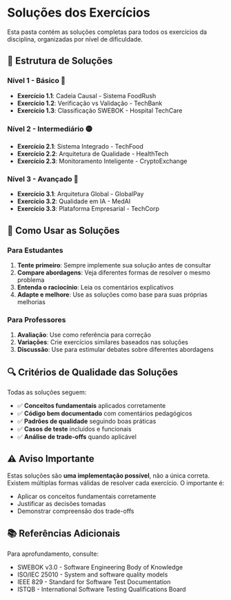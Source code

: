 # Soluções dos Exercícios

Esta pasta contém as soluções completas para todos os exercícios da disciplina, organizadas por nível de dificuldade.

## 📁 Estrutura de Soluções

### Nível 1 - Básico 🔵
- **Exercício 1.1**: Cadeia Causal - Sistema FoodRush
- **Exercício 1.2**: Verificação vs Validação - TechBank
- **Exercício 1.3**: Classificação SWEBOK - Hospital TechCare

### Nível 2 - Intermediário 🟡
- **Exercício 2.1**: Sistema Integrado - TechFood
- **Exercício 2.2**: Arquitetura de Qualidade - HealthTech
- **Exercício 2.3**: Monitoramento Inteligente - CryptoExchange

### Nível 3 - Avançado 🔴
- **Exercício 3.1**: Arquitetura Global - GlobalPay
- **Exercício 3.2**: Qualidade em IA - MedAI
- **Exercício 3.3**: Plataforma Empresarial - TechCorp

## 🎯 Como Usar as Soluções

### Para Estudantes
1. **Tente primeiro**: Sempre implemente sua solução antes de consultar
2. **Compare abordagens**: Veja diferentes formas de resolver o mesmo problema
3. **Entenda o raciocínio**: Leia os comentários explicativos
4. **Adapte e melhore**: Use as soluções como base para suas próprias melhorias

### Para Professores
1. **Avaliação**: Use como referência para correção
2. **Variações**: Crie exercícios similares baseados nas soluções
3. **Discussão**: Use para estimular debates sobre diferentes abordagens

## 🔍 Critérios de Qualidade das Soluções

Todas as soluções seguem:
- ✅ **Conceitos fundamentais** aplicados corretamente
- ✅ **Código bem documentado** com comentários pedagógicos
- ✅ **Padrões de qualidade** seguindo boas práticas
- ✅ **Casos de teste** incluídos e funcionais
- ✅ **Análise de trade-offs** quando aplicável

## ⚠️ Aviso Importante

Estas soluções são **uma implementação possível**, não a única correta. Existem múltiplas formas válidas de resolver cada exercício. O importante é:
- Aplicar os conceitos fundamentais corretamente
- Justificar as decisões tomadas
- Demonstrar compreensão dos trade-offs

## 📚 Referências Adicionais

Para aprofundamento, consulte:
- SWEBOK v3.0 - Software Engineering Body of Knowledge
- ISO/IEC 25010 - System and software quality models
- IEEE 829 - Standard for Software Test Documentation
- ISTQB - International Software Testing Qualifications Board
